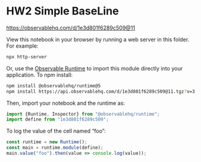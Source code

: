 # HW2 Simple BaseLine

https://observablehq.com/d/1e3d801f6289c509@11

View this notebook in your browser by running a web server in this folder. For
example:

~~~sh
npx http-server
~~~

Or, use the [Observable Runtime](https://github.com/observablehq/runtime) to
import this module directly into your application. To npm install:

~~~sh
npm install @observablehq/runtime@5
npm install https://api.observablehq.com/d/1e3d801f6289c509@11.tgz?v=3
~~~

Then, import your notebook and the runtime as:

~~~js
import {Runtime, Inspector} from "@observablehq/runtime";
import define from "1e3d801f6289c509";
~~~

To log the value of the cell named “foo”:

~~~js
const runtime = new Runtime();
const main = runtime.module(define);
main.value("foo").then(value => console.log(value));
~~~

